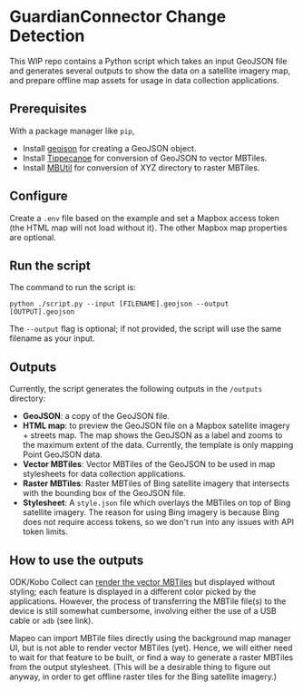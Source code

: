 # GuardianConnector Change Detection

This WIP repo contains a Python script which takes an input GeoJSON file and generates several outputs to show the data on a satellite imagery map, and prepare offline map assets for usage in data collection applications.

## Prerequisites

With a package manager like `pip`,

* Install [geojson](https://pypi.org/project/geojson/) for creating a GeoJSON object.
* Install [Tippecanoe](https://github.com/felt/tippecanoe) for conversion of GeoJSON to vector MBTiles.
* Install [MBUtil](https://github.com/mapbox/mbutil) for conversion of XYZ directory to raster MBTiles.

## Configure

Create a `.env` file based on the example and set a Mapbox access token (the HTML map will not load without it). The other Mapbox map properties are optional.

## Run the script

The command to run the script is:

```
python ./script.py --input [FILENAME].geojson --output [OUTPUT].geojson
```

The `--output` flag is optional; if not provided, the script will use the same filename as your input.

## Outputs

Currently, the script generates the following outputs in the `/outputs` directory:

* **GeoJSON**: a copy of the GeoJSON file.
* **HTML map**: to preview the GeoJSON file on a Mapbox satellite imagery + streets map. The map shows the GeoJSON as a label and zooms to the maximum extent of the data. Currently, the template is only mapping Point GeoJSON data.
* **Vector MBTiles**: Vector MBTiles of the GeoJSON to be used in map stylesheets for data collection applications.
* **Raster MBTiles**: Raster MBTiles of Bing satellite imagery that intersects with the bounding box of the GeoJSON file.
* **Stylesheet**: A `style.json` file which overlays the MBTiles on top of Bing satellite imagery. The reason for using Bing imagery is because Bing does not require access tokens, so we don't run into any issues with API token limits.

## How to use the outputs

ODK/Kobo Collect can [render the vector MBTiles](https://docs.getodk.org/collect-offline-maps/) but displayed without styling; each feature is displayed in a different color picked by the applications. However, the process of transferring the MBTile file(s) to the device is still somewhat cumbersome, involving either the use of a USB cable or `adb` (see link).

 Mapeo can import MBTile files directly using the background map manager UI, but is not able to render vector MBTiles (yet). Hence, we will either need to wait for that feature to be built, or find a way to generate a raster MBTiles from the output stylesheet. (This will be a desirable thing to figure out anyway, in order to get offline raster tiles for the Bing satellite imagery.)